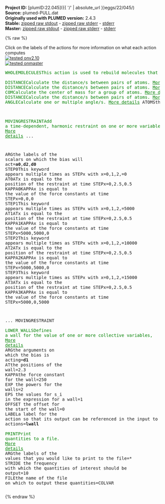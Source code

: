 **Project ID:** [plumID:22.045]({{ '/' | absolute_url }}eggs/22/045/)  
**Source:** plumed-PULL.dat  
**Originally used with PLUMED version:** 2.4.3  
**Stable:** [zipped raw stdout](plumed-PULL.dat.plumed.stdout.txt.zip) - [zipped raw stderr](plumed-PULL.dat.plumed.stderr.txt.zip) - [stderr](plumed-PULL.dat.plumed.stderr)  
**Master:** [zipped raw stdout](plumed-PULL.dat.plumed_master.stdout.txt.zip) - [zipped raw stderr](plumed-PULL.dat.plumed_master.stderr.txt.zip) - [stderr](plumed-PULL.dat.plumed_master.stderr)  

{% raw %}
<div class="plumedpreheader">
<div class="headerInfo" id="value_details_data/plumed-PULL.dat"> Click on the labels of the actions for more information on what each action computes </div>
<div class="containerBadge">
<div class="headerBadge"><a href="plumed-PULL.dat.plumed.stderr"><img src="https://img.shields.io/badge/v2.10-passing-green.svg" alt="tested onv2.10" /></a></div>
<div class="headerBadge"><a href="plumed-PULL.dat.plumed_master.stderr"><img src="https://img.shields.io/badge/master-passing-green.svg" alt="tested onmaster" /></a></div>
</div>
</div>
<pre class="plumedlisting">
<span class="plumedtooltip" style="color:green">WHOLEMOLECULES<span class="right">This action is used to rebuild molecules that can become split by the periodic boundary conditions. <a href="https://www.plumed.org/doc-master/user-doc/html/WHOLEMOLECULES" style="color:green">More details</a><i></i></span></span> <span class="plumedtooltip">ENTITY0<span class="right">the atoms that make up a molecule that you wish to align<i></i></span></span>=1-4053          	<span style="color:blue" class="comment"># all prot and lig complex</span>
<br/><span style="display:none;" id="data/plumed-PULL.dat">The WHOLEMOLECULES action with label <b></b> calculates something</span><span class="plumedtooltip" style="color:green">DISTANCE<span class="right">Calculate the distance/s between pairs of atoms. <a href="https://www.plumed.org/doc-master/user-doc/html/DISTANCE" style="color:green">More details</a><i></i></span></span> <span class="plumedtooltip">ATOMS<span class="right">the pair of atom that we are calculating the distance between<i></i></span></span>=1912,4012  <span class="plumedtooltip">LABEL<span class="right">a label for the action so that its output can be referenced in the input to other actions<i></i></span></span>=<b name="data/plumed-PULL.datd0" onclick='showPath("data/plumed-PULL.dat","data/plumed-PULL.datd0","data/plumed-PULL.datd0","brown")'>d0</b>      <span style="color:blue" class="comment"># 130SER-OG lig-C(C=O) C37</span>
<span style="display:none;" id="data/plumed-PULL.datd0">The DISTANCE action with label <b>d0</b> calculates the following quantities:<table  align="center" frame="void" width="95%" cellpadding="5%"><tr><td width="5%"><b> Quantity </b>  </td><td><b> Description </b> </td></tr><tr><td width="5%">d0.value</td><td>the DISTANCE between this pair of atoms</td></tr></table></span><span class="plumedtooltip" style="color:green">DISTANCE<span class="right">Calculate the distance/s between pairs of atoms. <a href="https://www.plumed.org/doc-master/user-doc/html/DISTANCE" style="color:green">More details</a><i></i></span></span> <span class="plumedtooltip">ATOMS<span class="right">the pair of atom that we are calculating the distance between<i></i></span></span>=3984,4016  <span class="plumedtooltip">LABEL<span class="right">a label for the action so that its output can be referenced in the input to other actions<i></i></span></span>=<b name="data/plumed-PULL.datd1" onclick='showPath("data/plumed-PULL.dat","data/plumed-PULL.datd1","data/plumed-PULL.datd1","brown")'>d1</b>      <span style="color:blue" class="comment"># extremities lig-C(C=O)</span>
<span style="display:none;" id="data/plumed-PULL.datd1">The DISTANCE action with label <b>d1</b> calculates the following quantities:<table  align="center" frame="void" width="95%" cellpadding="5%"><tr><td width="5%"><b> Quantity </b>  </td><td><b> Description </b> </td></tr><tr><td width="5%">d1.value</td><td>the DISTANCE between this pair of atoms</td></tr></table></span><span class="plumedtooltip" style="color:green">COM<span class="right">Calculate the center of mass for a group of atoms. <a href="https://www.plumed.org/doc-master/user-doc/html/COM" style="color:green">More details</a><i></i></span></span> <span class="plumedtooltip">ATOMS<span class="right">the list of atoms which are involved the virtual atom's definition<i></i></span></span>=1-3963          <span class="plumedtooltip">LABEL<span class="right">a label for the action so that its output can be referenced in the input to other actions<i></i></span></span>=<b name="data/plumed-PULL.datC0" onclick='showPath("data/plumed-PULL.dat","data/plumed-PULL.datC0","data/plumed-PULL.datC0","brown")'>C0</b>      <span style="color:blue" class="comment"># prot</span>
<span style="display:none;" id="data/plumed-PULL.datC0">The COM action with label <b>C0</b> calculates something</span><span class="plumedtooltip" style="color:green">DISTANCE<span class="right">Calculate the distance/s between pairs of atoms. <a href="https://www.plumed.org/doc-master/user-doc/html/DISTANCE" style="color:green">More details</a><i></i></span></span> <span class="plumedtooltip">ATOMS<span class="right">the pair of atom that we are calculating the distance between<i></i></span></span>=4012,<b name="data/plumed-PULL.datC0">C0</b>    <span class="plumedtooltip">LABEL<span class="right">a label for the action so that its output can be referenced in the input to other actions<i></i></span></span>=<b name="data/plumed-PULL.datd2" onclick='showPath("data/plumed-PULL.dat","data/plumed-PULL.datd2","data/plumed-PULL.datd2","brown")'>d2</b>      <span style="color:blue" class="comment"># lig C37 vs com</span>
<span style="display:none;" id="data/plumed-PULL.datd2">The DISTANCE action with label <b>d2</b> calculates the following quantities:<table  align="center" frame="void" width="95%" cellpadding="5%"><tr><td width="5%"><b> Quantity </b>  </td><td><b> Description </b> </td></tr><tr><td width="5%">d2.value</td><td>the DISTANCE between this pair of atoms</td></tr></table></span><span class="plumedtooltip" style="color:green">ANGLE<span class="right">Calculate one or multiple angle/s. <a href="https://www.plumed.org/doc-master/user-doc/html/ANGLE" style="color:green">More details</a><i></i></span></span> <span class="plumedtooltip">ATOMS<span class="right">the list of atoms involved in this collective variable (either 3 or 4 atoms)<i></i></span></span>=1912,<b name="data/plumed-PULL.datC0">C0</b>,4012  <span class="plumedtooltip">LABEL<span class="right">a label for the action so that its output can be referenced in the input to other actions<i></i></span></span>=<b name="data/plumed-PULL.data0" onclick='showPath("data/plumed-PULL.dat","data/plumed-PULL.data0","data/plumed-PULL.data0","brown")'>a0</b>      <span style="color:blue" class="comment"># 130SER-CA vs com vs lig C37</span>

<br/><span style="display:none;" id="data/plumed-PULL.data0">The ANGLE action with label <b>a0</b> calculates the following quantities:<table  align="center" frame="void" width="95%" cellpadding="5%"><tr><td width="5%"><b> Quantity </b>  </td><td><b> Description </b> </td></tr><tr><td width="5%">a0.value</td><td>the ANGLE involving these atoms</td></tr></table></span><span class="plumedtooltip" style="color:green">MOVINGRESTRAINT<span class="right">Add a time-dependent, harmonic restraint on one or more variables. <a href="https://www.plumed.org/doc-master/user-doc/html/MOVINGRESTRAINT" style="color:green">More details</a><i></i></span></span> ...

  <span class="plumedtooltip">ARG<span class="right">the labels of the scalars on which the bias will act<i></i></span></span>=<b name="data/plumed-PULL.data0">a0</b>,<b name="data/plumed-PULL.datd2">d2</b>,<b name="data/plumed-PULL.datd0">d0</b>
  <span class="plumedtooltip">STEP0<span class="right">This keyword appears multiple times as STEPx with x=0,1,2,<i></i></span></span>=0       <span class="plumedtooltip">AT0<span class="right">ATx is equal to the position of the restraint at time STEPx<i></i></span></span>=0,2.5,0.5            <span class="plumedtooltip">KAPPA0<span class="right">KAPPAx is equal to the value of the force constants at time STEPx<i></i></span></span>=0,0,0
  <span class="plumedtooltip">STEP1<span class="right">This keyword appears multiple times as STEPx with x=0,1,2,<i></i></span></span>=5000    <span class="plumedtooltip">AT1<span class="right">ATx is equal to the position of the restraint at time STEPx<i></i></span></span>=0,2.5,0.5            <span class="plumedtooltip">KAPPA1<span class="right">KAPPAx is equal to the value of the force constants at time STEPx<i></i></span></span>=5000,5000,0
  <span class="plumedtooltip">STEP2<span class="right">This keyword appears multiple times as STEPx with x=0,1,2,<i></i></span></span>=10000   <span class="plumedtooltip">AT2<span class="right">ATx is equal to the position of the restraint at time STEPx<i></i></span></span>=0,2.5,0.5            <span class="plumedtooltip">KAPPA2<span class="right">KAPPAx is equal to the value of the force constants at time STEPx<i></i></span></span>=5000,5000,0
  <span class="plumedtooltip">STEP3<span class="right">This keyword appears multiple times as STEPx with x=0,1,2,<i></i></span></span>=15000   <span class="plumedtooltip">AT3<span class="right">ATx is equal to the position of the restraint at time STEPx<i></i></span></span>=0,2.5,0.5            <span class="plumedtooltip">KAPPA3<span class="right">KAPPAx is equal to the value of the force constants at time STEPx<i></i></span></span>=5000,0,5000

... MOVINGRESTRAINT
<br/><span class="plumedtooltip" style="color:green">LOWER_WALLS<span class="right">Defines a wall for the value of one or more collective variables, <a href="https://www.plumed.org/doc-master/user-doc/html/LOWER_WALLS" style="color:green">More details</a><i></i></span></span> <span class="plumedtooltip">ARG<span class="right">the arguments on which the bias is acting<i></i></span></span>=<b name="data/plumed-PULL.datd1">d1</b> <span class="plumedtooltip">AT<span class="right">the positions of the wall<i></i></span></span>=2.3 <span class="plumedtooltip">KAPPA<span class="right">the force constant for the wall<i></i></span></span>=250 <span class="plumedtooltip">EXP<span class="right"> the powers for the walls<i></i></span></span>=2 <span class="plumedtooltip">EPS<span class="right"> the values for s_i in the expression for a wall<i></i></span></span>=1 <span class="plumedtooltip">OFFSET<span class="right"> the offset for the start of the wall<i></i></span></span>=0 <span class="plumedtooltip">LABEL<span class="right">a label for the action so that its output can be referenced in the input to other actions<i></i></span></span>=<b name="data/plumed-PULL.datlwall" onclick='showPath("data/plumed-PULL.dat","data/plumed-PULL.datlwall","data/plumed-PULL.datlwall","brown")'>lwall</b>
<br/><span style="display:none;" id="data/plumed-PULL.datlwall">The LOWER_WALLS action with label <b>lwall</b> calculates the following quantities:<table  align="center" frame="void" width="95%" cellpadding="5%"><tr><td width="5%"><b> Quantity </b>  </td><td><b> Description </b> </td></tr><tr><td width="5%">lwall.bias</td><td>the instantaneous value of the bias potential</td></tr><tr><td width="5%">lwall.force2</td><td>the instantaneous value of the squared force due to this bias potential</td></tr></table></span><span class="plumedtooltip" style="color:green">PRINT<span class="right">Print quantities to a file. <a href="https://www.plumed.org/doc-master/user-doc/html/PRINT" style="color:green">More details</a><i></i></span></span>    <span class="plumedtooltip">ARG<span class="right">the labels of the values that you would like to print to the file<i></i></span></span>=*    <span class="plumedtooltip">STRIDE<span class="right"> the frequency with which the quantities of interest should be output<i></i></span></span>=10    <span class="plumedtooltip">FILE<span class="right">the name of the file on which to output these quantities<i></i></span></span>=COLVAR
</pre>
{% endraw %}
